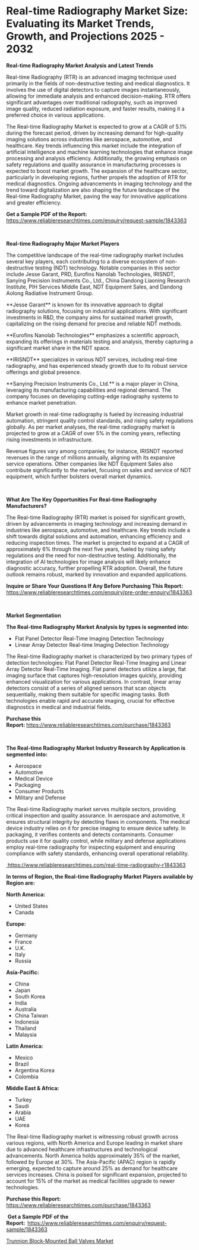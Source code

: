 <p><h1>Real-time Radiography Market Size: Evaluating its Market Trends, Growth, and Projections 2025 - 2032</h1></p><p><strong>Real-time Radiography Market Analysis and Latest Trends</strong></p>
<p><p>Real-time Radiography (RTR) is an advanced imaging technique used primarily in the fields of non-destructive testing and medical diagnostics. It involves the use of digital detectors to capture images instantaneously, allowing for immediate analysis and enhanced decision-making. RTR offers significant advantages over traditional radiography, such as improved image quality, reduced radiation exposure, and faster results, making it a preferred choice in various applications.</p><p>The Real-time Radiography Market is expected to grow at a CAGR of 5.1% during the forecast period, driven by increasing demand for high-quality imaging solutions across industries like aerospace, automotive, and healthcare. Key trends influencing this market include the integration of artificial intelligence and machine learning technologies that enhance image processing and analysis efficiency. Additionally, the growing emphasis on safety regulations and quality assurance in manufacturing processes is expected to boost market growth. The expansion of the healthcare sector, particularly in developing regions, further propels the adoption of RTR for medical diagnostics. Ongoing advancements in imaging technology and the trend toward digitalization are also shaping the future landscape of the Real-time Radiography Market, paving the way for innovative applications and greater efficiency.</p></p>
<p><strong>Get a Sample PDF of the Report:&nbsp;</strong> <a href="https://www.reliableresearchtimes.com/enquiry/request-sample/1843363?utm_campaign=2464&utm_medium=2&utm_source=Github&utm_content=ia&utm_term=12042025&utm_id=real-time-radiography">https://www.reliableresearchtimes.com/enquiry/request-sample/1843363</a></p>
<p>&nbsp;</p>
<p><strong>Real-time Radiography Major Market Players</strong></p>
<p><p>The competitive landscape of the real-time radiography market includes several key players, each contributing to a diverse ecosystem of non-destructive testing (NDT) technology. Notable companies in this sector include Jesse Garant, PRD, Eurofins Nanolab Technologies, IRISNDT, Sanying Precision Instruments Co., Ltd., China Dandong Liaoning Research Institute, PIH Services Middle East, NDT Equipment Sales, and Dandong Aolong Radiative Instrument Group.</p><p>**Jesse Garant** is known for its innovative approach to digital radiography solutions, focusing on industrial applications. With significant investments in R&D, the company aims for sustained market growth, capitalizing on the rising demand for precise and reliable NDT methods. </p><p>**Eurofins Nanolab Technologies** emphasizes a scientific approach, expanding its offerings in materials testing and analysis, thereby capturing a significant market share in the NDT space. </p><p>**IRISNDT** specializes in various NDT services, including real-time radiography, and has experienced steady growth due to its robust service offerings and global presence. </p><p>**Sanying Precision Instruments Co., Ltd.** is a major player in China, leveraging its manufacturing capabilities and regional demand. The company focuses on developing cutting-edge radiography systems to enhance market penetration.</p><p>Market growth in real-time radiography is fueled by increasing industrial automation, stringent quality control standards, and rising safety regulations globally. As per market analyses, the real-time radiography market is projected to grow at a CAGR of over 5% in the coming years, reflecting rising investments in infrastructure.</p><p>Revenue figures vary among companies; for instance, IRISNDT reported revenues in the range of millions annually, aligning with its expansive service operations. Other companies like NDT Equipment Sales also contribute significantly to the market, focusing on sales and service of NDT equipment, which further bolsters overall market dynamics.</p></p>
<p>&nbsp;</p>
<p><strong>What Are The Key Opportunities For Real-time Radiography Manufacturers?</strong></p>
<p><p>The Real-time Radiography (RTR) market is poised for significant growth, driven by advancements in imaging technology and increasing demand in industries like aerospace, automotive, and healthcare. Key trends include a shift towards digital solutions and automation, enhancing efficiency and reducing inspection times. The market is projected to expand at a CAGR of approximately 6% through the next five years, fueled by rising safety regulations and the need for non-destructive testing. Additionally, the integration of AI technologies for image analysis will likely enhance diagnostic accuracy, further propelling RTR adoption. Overall, the future outlook remains robust, marked by innovation and expanded applications.</p></p>
<p><strong>Inquire or Share Your Questions If Any Before Purchasing This Report:</strong> <a href="https://www.reliableresearchtimes.com/enquiry/pre-order-enquiry/1843363?utm_campaign=2464&utm_medium=2&utm_source=Github&utm_content=ia&utm_term=12042025&utm_id=real-time-radiography">https://www.reliableresearchtimes.com/enquiry/pre-order-enquiry/1843363</a></p>
<p>&nbsp;</p>
<p><strong>Market Segmentation</strong></p>
<p><strong>The Real-time Radiography Market Analysis by types is segmented into:</strong></p>
<p><ul><li>Flat Panel Detector Real-Time Imaging Detection Technology</li><li>Linear Array Detector Real-time Imaging Detection Technology</li></ul></p>
<p><p>The Real-time Radiography market is characterized by two primary types of detection technologies: Flat Panel Detector Real-Time Imaging and Linear Array Detector Real-Time Imaging. Flat panel detectors utilize a large, flat imaging surface that captures high-resolution images quickly, providing enhanced visualization for various applications. In contrast, linear array detectors consist of a series of aligned sensors that scan objects sequentially, making them suitable for specific imaging tasks. Both technologies enable rapid and accurate imaging, crucial for effective diagnostics in medical and industrial fields.</p></p>
<p><strong>Purchase this Report:&nbsp;</strong><a href="https://www.reliableresearchtimes.com/purchase/1843363?utm_campaign=2464&utm_medium=2&utm_source=Github&utm_content=ia&utm_term=12042025&utm_id=real-time-radiography">https://www.reliableresearchtimes.com/purchase/1843363</a></p>
<p>&nbsp;</p>
<p><strong>The Real-time Radiography Market Industry Research by Application is segmented into:</strong></p>
<p><ul><li>Aerospace</li><li>Automotive</li><li>Medical Device</li><li>Packaging</li><li>Consumer Products</li><li>Military and Defense</li></ul></p>
<p><p>The Real-time Radiography market serves multiple sectors, providing critical inspection and quality assurance. In aerospace and automotive, it ensures structural integrity by detecting flaws in components. The medical device industry relies on it for precise imaging to ensure device safety. In packaging, it verifies contents and detects contaminants. Consumer products use it for quality control, while military and defense applications employ real-time radiography for inspecting equipment and ensuring compliance with safety standards, enhancing overall operational reliability.</p></p>
<p><a href="https://www.reliableresearchtimes.com/real-time-radiography-r1843363?utm_campaign=2464&utm_medium=2&utm_source=Github&utm_content=ia&utm_term=12042025&utm_id=real-time-radiography">&nbsp;https://www.reliableresearchtimes.com/real-time-radiography-r1843363</a></p>
<p><strong>In terms of Region, the Real-time Radiography Market Players available by Region are:</strong></p>
<p>
    <p> <strong> North America: </strong>
        <ul>
            <li>United States</li>
            <li>Canada</li>
        </ul>
        </p> 
    <p> <strong> Europe: </strong>
        <ul>
            <li>Germany</li>
            <li>France</li>
            <li>U.K.</li>
            <li>Italy</li>
            <li>Russia</li>
        </ul>
        </p> 
    <p> <strong> Asia-Pacific: </strong>
        <ul>
            <li>China</li>
            <li>Japan</li>
            <li>South Korea</li>
            <li>India</li>
            <li>Australia</li>
            <li>China Taiwan</li>
            <li>Indonesia</li>
            <li>Thailand</li>
            <li>Malaysia</li>
        </ul>
        </p> 
    <p> <strong> Latin America: </strong>
        <ul>
            <li>Mexico</li>
            <li>Brazil</li>
            <li>Argentina Korea</li>
            <li>Colombia</li>
        </ul>
        </p> 
    <p> <strong> Middle East & Africa: </strong>
        <ul>
            <li>Turkey</li>
            <li>Saudi</li>
            <li>Arabia</li>
            <li>UAE</li>
            <li>Korea</li>
        </ul>
    </p>
    </p>
<p><p>The Real-time Radiography market is witnessing robust growth across various regions, with North America and Europe leading in market share due to advanced healthcare infrastructures and technological advancements. North America holds approximately 35% of the market, followed by Europe at 30%. The Asia-Pacific (APAC) region is rapidly emerging, expected to capture around 25% as demand for healthcare services increases. China is poised for significant expansion, projected to account for 15% of the market as medical facilities upgrade to newer technologies.</p></p>
<p><strong>Purchase this Report: </strong><a href="https://www.reliableresearchtimes.com/purchase/1843363?utm_campaign=2464&utm_medium=2&utm_source=Github&utm_content=ia&utm_term=12042025&utm_id=real-time-radiography">https://www.reliableresearchtimes.com/purchase/1843363</a></p>
<p>&nbsp;<strong>Get a Sample PDF of the Report:&nbsp;&nbsp;</strong><a href="https://www.reliableresearchtimes.com/enquiry/request-sample/1843363?utm_campaign=2464&utm_medium=2&utm_source=Github&utm_content=ia&utm_term=12042025&utm_id=real-time-radiography">https://www.reliableresearchtimes.com/enquiry/request-sample/1843363</a></p>
<p><strong></strong></p>
<p><p><a href="https://github.com/chungwimbu4/Market-Research-Report-List-1/blob/main/trunnion-block-mounted-ball-valves-market.md?utm_campaign=2464&utm_medium=2&utm_source=Github&utm_content=ia&utm_term=12042025&utm_id=real-time-radiography">Trunnion Block-Mounted Ball Valves Market</a></p></p>
